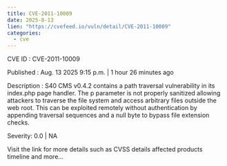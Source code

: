 ```yaml
--- 
title: CVE-2011-10009
date: 2025-8-13
lien: "https://cvefeed.io/vuln/detail/CVE-2011-10009"
categories:
  - cve
---
```


CVE ID : CVE-2011-10009

Published :  Aug. 13
2025
9:15 p.m. | 1 hour
26 minutes ago

Description : S40 CMS v0.4.2 contains a path traversal vulnerability in its index.php page handler. The p parameter is not properly sanitized
allowing attackers to traverse the file system and access arbitrary files outside the web root. This can be exploited remotely without authentication by appending traversal sequences and a null byte to bypass file extension checks.

Severity: 0.0 | NA

Visit the link for more details
such as CVSS details
affected products
timeline
and more...
